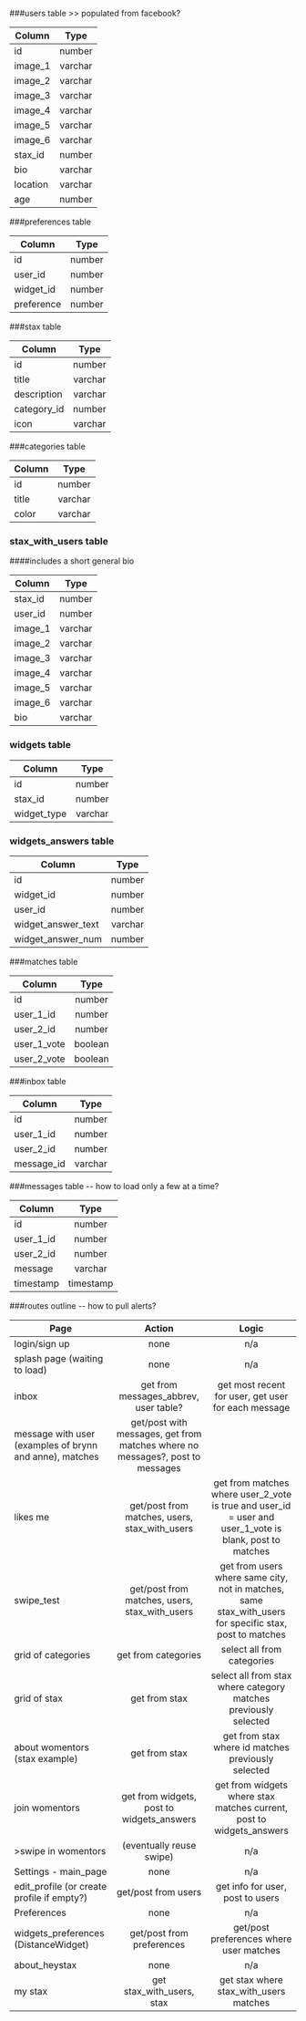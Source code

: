 
###users table >>
populated from facebook?

| Column        | Type           |
| ------------- |:-------------:|
| id      | number |
| image_1   | varchar      |
| image_2   | varchar      |
| image_3   | varchar      |
| image_4   | varchar      |
| image_5  | varchar      |
| image_6   | varchar      |
| stax_id | number |
| bio | varchar |
| location | varchar |
| age | number |

###preferences table

| Column        | Type           |
| ------------- |:-------------:|
| id      | number |
| user_id | number |
| widget_id | number |
| preference | number |

###stax table

| Column        | Type           |
| ------------- |:-------------:|
| id      | number |
| title   | varchar      |
| description | varchar  |
| category_id | number |
| icon | varchar |

###categories table

| Column        | Type           |
| ------------- |:-------------:|
| id      | number |
| title   | varchar      |
| color | varchar  |

### stax_with_users table
####includes a short general bio

| Column        | Type           |
| ------------- |:-------------:|
| stax_id      | number |
| user_id   | number      |
| image_1   | varchar      |
| image_2   | varchar      |
| image_3   | varchar      |
| image_4   | varchar      |
| image_5  | varchar      |
| image_6   | varchar      |
| bio   | varchar      |

### widgets table

| Column        | Type           |
| ------------- |:-------------:|
| id      | number |
| stax_id      | number |
| widget_type  | varchar      |

### widgets_answers table

| Column        | Type           |
| ------------- |:-------------:|
| id      | number |
| widget_id  | number      |
| user_id | number |
| widget_answer_text | varchar |
| widget_answer_num | number |

###matches table

| Column        | Type           |
| ------------- |:-------------:|
| id      | number |
| user_1_id   | number      |
| user_2_id | number  |
| user_1_vote | boolean |
| user_2_vote | boolean |

###inbox table

| Column        | Type           |
| ------------- |:-------------:|
| id      | number |
| user_1_id   | number      |
| user_2_id | number  |
| message_id | varchar |

###messages table
-- how to load only a few at a time?

| Column        | Type           |
| ------------- |:-------------:|
| id      | number |
| user_1_id   | number      |
| user_2_id | number  |
| message | varchar |
| timestamp | timestamp |

###routes outline
-- how to pull alerts?

| Page        | Action           | Logic |
| ------------- |:-------------:|:-------------:|
| login/sign up      | none | n/a |
| splash page (waiting to load) | none | n/a |
| inbox | get from messages_abbrev, user table? | get most recent for user, get user for each message |
| message with user (examples of brynn and anne), matches | get/post with messages, get from matches where no messages?, post to messages |
| likes me | get/post from matches, users, stax_with_users |  get from matches where user_2_vote is true and user_id = user and user_1_vote is blank, post to matches |
| swipe_test | get/post from matches, users, stax_with_users | get from users where same city, not in matches, same stax_with_users for specific stax, post to matches |
| grid of categories | get from categories | select all from categories |
| grid of stax | get from stax | select all from stax where category matches previously selected |
| about womentors (stax example) | get from stax | get from stax where id matches previously selected |
| join womentors | get from widgets, post to widgets_answers | get from widgets where stax matches current, post to widgets_answers |
| >swipe in womentors | (eventually reuse swipe) | n/a |
| Settings - main_page | none | n/a |
| edit_profile (or create profile if empty?) | get/post from users | get info for user, post to users |
| Preferences | none | n/a |
| widgets_preferences (DistanceWidget) | get/post from preferences | get/post preferences where user matches |
| about_heystax | none | n/a |
| my stax | get stax_with_users, stax | get stax where stax_with_users matches |
